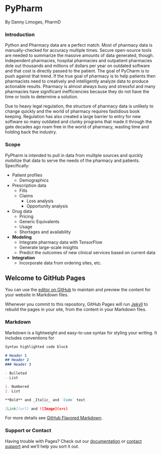 # PyPharm
By Danny Limoges, PharmD

### Introduction
Python and Pharmacy data are a perfect match.  Most of pharmacy data is manually-checked for accuracy multiple times.  Secure open-source tools are needed to summarize the massive amounts of data generated, though.  Independent pharmacies, hospital pharmacies and outpatient pharmacies dole out thousands and millions of dollars per year on outdated software and that cost is directly passed to the patient.  The goal of PyCharm is to push against that trend.  If the true goal of pharmacy is to help patients then pharmacists need to creatively and intelligently analyze data to produce actionable results.  Pharmacy is almost always busy and stressful and many pharmacies have significant inefficiencies because they do not have the time or tools to determine a solution.

Due to heavy legal regulation, the structure of pharmacy data is unlikely to change quickly and the world of pharmacy requires fastidious book keeping.  Regulation has also created a large barrier to entry for new software so many outdated and clunky programs that made it through the gate decades ago roam free in the world of pharmacy, wasting time and holding back the industry.  

### Scope
PyPharm is intended to pull in data from mulitple sources and quickly mobilize that data to serve the needs of the pharmacy and patients.  Specifically:
- Patient profiles
  - Demographics
- Prescription data
  - Fills
  - Claims
    - Loss analysis
    - Opportunity analysis
- Drug data
  - Pricing
  - Generic Equivalents
  - Usage
  - Shortages and availability
- **Modeling**
  - Integrate pharmacy data with TensorFlow
  - Generate large-scale insights
  - Predict the outcomes of new clinical services based on current data
- **Integration**
  - Incorporate data from ordering sites, etc.




## Welcome to GitHub Pages

You can use the [editor on GitHub](https://github.com/PyPharm/PyPharm/edit/master/README.md) to maintain and preview the content for your website in Markdown files.

Whenever you commit to this repository, GitHub Pages will run [Jekyll](https://jekyllrb.com/) to rebuild the pages in your site, from the content in your Markdown files.

### Markdown

Markdown is a lightweight and easy-to-use syntax for styling your writing. It includes conventions for

```markdown
Syntax highlighted code block

# Header 1
## Header 2
### Header 3

- Bulleted
- List

1. Numbered
2. List

**Bold** and _Italic_ and `Code` text

[Link](url) and ![Image](src)
```

For more details see [GitHub Flavored Markdown](https://guides.github.com/features/mastering-markdown/).

### Support or Contact

Having trouble with Pages? Check out our [documentation](https://help.github.com/categories/github-pages-basics/) or [contact support](https://github.com/contact) and we’ll help you sort it out.
